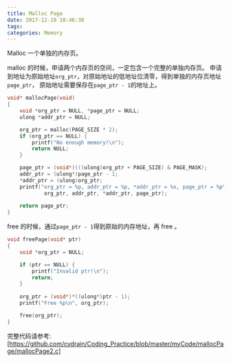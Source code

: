 ```yaml
---
title: Malloc Page
date: 2017-12-10 18:46:38
tags:
categories: Memory
---
```


Malloc 一个单独的内存页。

malloc 的时候，申请两个内存页的空间，一定包含一个完整的单独内存页。
申请到地址为原始地址`org_ptr`，对原始地址的低地址位清零，得到单独的内存页地址`page_ptr`，
原始地址需要保存在`page_ptr - 1`的地址上。
```c
void* mallocPage(void)
{
    void *org_ptr = NULL, *page_ptr = NULL;
    ulong *addr_ptr = NULL;

    org_ptr = malloc(PAGE_SIZE * 2);
    if (org_ptr == NULL) {
        printf("No enough memory!\n");
        return NULL;
    }

    page_ptr = (void*)(((ulong)org_ptr + PAGE_SIZE) & PAGE_MASK);
    addr_ptr = (ulong*)page_ptr - 1;
    *addr_ptr = (ulong)org_ptr;
    printf("org_ptr = %p, addr_ptr = %p, *addr_ptr = %x, page_ptr = %p\n",
            org_ptr, addr_ptr, *addr_ptr, page_ptr);
    
    return page_ptr;
}
```

free 的时候，通过`page_ptr - 1`得到原始的内存地址，再 free 。
```c
void freePage(void* ptr)
{
    void *org_ptr = NULL;

    if (ptr == NULL) {
        printf("Invalid ptr!\n");
        return;
    }
    
    org_ptr = (void*)*((ulong*)ptr - 1);
    printf("Free %p\n", org_ptr);

    free(org_ptr);
}
```

完整代码请参考: [https://github.com/cydrain/Coding_Practice/blob/master/myCode/mallocPage/mallocPage2.c]

